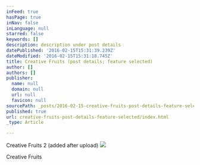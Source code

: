 ```yaml
---
inFeed: true
hasPage: true
inNav: false
inLanguage: null
starred: false
keywords: []
description: description under post details
datePublished: '2016-02-15T15:31:39.239Z'
dateModified: '2016-02-15T15:31:18.745Z'
title: Creative Fruits (post details; feature selected)
author: []
authors: []
publisher:
  name: null
  domain: null
  url: null
  favicon: null
sourcePath: _posts/2016-02-15-creative-fruits-post-details-feature-selected.md
published: true
url: creative-fruits-post-details-feature-selected/index.html
_type: Article

---
```

Creative Fruits 2 (added after upload)
![](https://the-grid-user-content.s3-us-west-2.amazonaws.com/c363c73e-1d3b-40fd-9172-5343b21a8c6c.jpg)

Creative Fruits